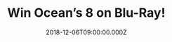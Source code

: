 ---
campaign-uuid: "c-fb3e3f17-b440-4597-ac1c-2eb7b2670123"
type: "Competition"
category: "Entertainment"
date: "2018-12-06T09:00:00.000Z"
end-date: "2019-01-06T23:59:00.000Z"
disable-form: false
is_promoted: false
has_entry_page: true
title: "Win Ocean’s 8 on Blu-Ray!"
competition-description: "<p>The tide has turned and it’s a whole new “Ocean’s.” Danny\
  \ Ocean's sister, Debbie Ocean (Sandra Bullock), recruits a seven women crew to\
  \ plan and execute the heist of the century at New York City's star-studded annual\
  \ Met Gala.Want to know what’s next? We have managed to get our hands on one copy\
  \ of Oceans’s 8 to one of our lucky members!</p>\n<p>Want it? Click below for a\
  \ chance win!</p>\n"
hero-header: "Win Ocean’s 8 on Blu-Ray!"
terms-confirmation: "N/A"
banner-img: "https://assets.expresslyapp.com/asset-ea56e25f-16c6-4477-ab4c-5526153381eb.jpg"
logo-left-href: "aaa.nme.com"
logo-left-image: "https://assets.expresslyapp.com/asset-ae5ef5d8-ae04-4fad-b4c8-729e27bff146.jpg"
logo-left-title: "NME AAA"
bg-image-hero: "https://assets.expresslyapp.com/asset-66bd8be7-6785-474d-8dbe-aada44b9e348.jpg"
bg-image-first: "https://assets.expresslyapp.com/asset-5af5294f-be39-43b2-8854-8e7c6c7e6280.jpg"
section1-content: "<p>Five years, eight months, 12 days...and counting. That’s how\
  \ long Debbie Ocean (Sandra Bullock) has been devising the biggest heist of her\
  \ life. She knows what it’s going to take a team of the best in their field, starting\
  \ with her partner-in-crime Lou Miller (Cate Blanchett). Together, they recruit\
  \ a crew of specialists. Their target: $150 million in diamonds that will adorn\
  \ the neck of a world-famous actress (Anne Hathaway) at the event of the year, the\
  \ Met gala. The plan appears to be rock-solid, but it needs to be flawless for them\
  \ to get in and get away-all in plain sight!</p>\n<p>Don’t miss out the opportunity\
  \ of winning one of the best Blu-Ray now: Ocean’s 8! Enter the form below for a\
  \ chance to win and get ready to follow the adventures of Debbie Ocean now!</p>\n\
  <p>Good luck!</p>\n"
entry-title: "Win Ocean’s 8 on Blu-Ray!"
entry-content: "<p>Enter the draw to win Ocean’s 8 on Blu-Ray by completing the form\
  \ below before 23:59 on 6h of January 2018.</p>\n"
has-winner: true
winner-title: "CONGRATULATIONS to Maggie who won the amazing movie Ocean's 8 on Blu-ray!"
winner-banner: "https://assets.expresslyapp.com/asset-def1f42d-e7a1-4849-aa7e-7752c91b5b24.jpg"
prize-description: "Ocean’s 8 on Blu-Ray."
special-conditions: "Multiple entries are allowed up to one every day.\r\nThis competition\
  \ is also available on: http://club.expressly.io/competitons/oceans-8-blu-ray-give-away"
country-restrictions:
- "GB"
---
